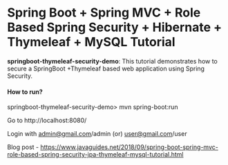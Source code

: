 # Spring Boot + Spring MVC + Role Based Spring Security + Hibernate + Thymeleaf + MySQL Tutorial


**springboot-thymeleaf-security-demo**: This tutorial demonstrates how to secure a SpringBoot +Thymeleaf based web application using Spring Security.

#### How to run?

springboot-thymeleaf-security-demo> mvn spring-boot:run

Go to http://localhost:8080/

Login with admin@gmail.com/admin (or) user@gmail.com/user


Blog post - https://www.javaguides.net/2018/09/spring-boot-spring-mvc-role-based-spring-security-jpa-thymeleaf-mysql-tutorial.html
